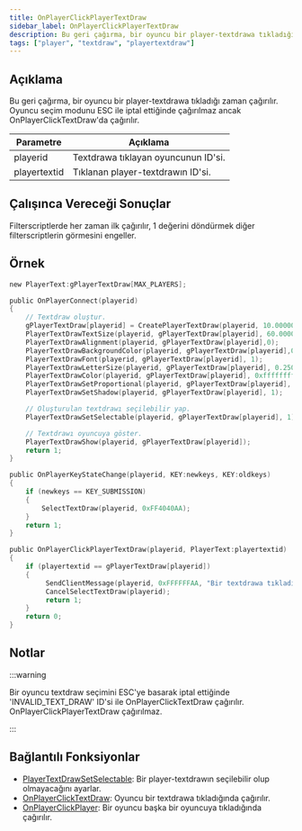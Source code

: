 ```yaml
---
title: OnPlayerClickPlayerTextDraw
sidebar_label: OnPlayerClickPlayerTextDraw
description: Bu geri çağırma, bir oyuncu bir player-textdrawa tıkladığında çağrılır.
tags: ["player", "textdraw", "playertextdraw"]
---
```


## Açıklama

Bu geri çağırma, bir oyuncu bir player-textdrawa tıkladığı zaman çağırılır. Oyuncu seçim modunu ESC ile iptal ettiğinde çağırılmaz ancak OnPlayerClickTextDraw'da çağırılır.

| Parametre         | Açıklama                            |
| ------------ | ----------------------------------- |
| playerid     | Textdrawa tıklayan oyuncunun ID'si. |
| playertextid | Tıklanan player-textdrawın ID'si.   |

## Çalışınca Vereceği Sonuçlar

Filterscriptlerde her zaman ilk çağırılır, 1 değerini döndürmek diğer filterscriptlerin görmesini engeller.

## Örnek

```c
new PlayerText:gPlayerTextDraw[MAX_PLAYERS];

public OnPlayerConnect(playerid)
{
    // Textdraw oluştur.
    gPlayerTextDraw[playerid] = CreatePlayerTextDraw(playerid, 10.000000, 141.000000, "MyTextDraw");
    PlayerTextDrawTextSize(playerid, gPlayerTextDraw[playerid], 60.000000, 20.000000);
    PlayerTextDrawAlignment(playerid, gPlayerTextDraw[playerid],0);
    PlayerTextDrawBackgroundColor(playerid, gPlayerTextDraw[playerid],0x000000ff);
    PlayerTextDrawFont(playerid, gPlayerTextDraw[playerid], 1);
    PlayerTextDrawLetterSize(playerid, gPlayerTextDraw[playerid], 0.250000, 1.000000);
    PlayerTextDrawColor(playerid, gPlayerTextDraw[playerid], 0xffffffff);
    PlayerTextDrawSetProportional(playerid, gPlayerTextDraw[playerid], 1);
    PlayerTextDrawSetShadow(playerid, gPlayerTextDraw[playerid], 1);

    // Oluşturulan textdrawı seçilebilir yap.
    PlayerTextDrawSetSelectable(playerid, gPlayerTextDraw[playerid], 1);

    // Textdrawı oyuncuya göster.
    PlayerTextDrawShow(playerid, gPlayerTextDraw[playerid]);
    return 1;
}

public OnPlayerKeyStateChange(playerid, KEY:newkeys, KEY:oldkeys)
{
    if (newkeys == KEY_SUBMISSION)
    {
        SelectTextDraw(playerid, 0xFF4040AA);
    }
    return 1;
}

public OnPlayerClickPlayerTextDraw(playerid, PlayerText:playertextid)
{
    if (playertextid == gPlayerTextDraw[playerid])
    {
         SendClientMessage(playerid, 0xFFFFFFAA, "Bir textdrawa tıkladınız.");
         CancelSelectTextDraw(playerid);
         return 1;
    }
    return 0;
}
```

## Notlar

:::warning

Bir oyuncu textdraw seçimini ESC'ye basarak iptal ettiğinde 'INVALID_TEXT_DRAW' ID'si ile OnPlayerClickTextDraw çağırılır. OnPlayerClickPlayerTextDraw çağırılmaz.

:::

## Bağlantılı Fonksiyonlar

- [PlayerTextDrawSetSelectable](../functions/PlayerTextDrawSetSelectable.md): Bir player-textdrawın seçilebilir olup olmayacağını ayarlar.
- [OnPlayerClickTextDraw](OnPlayerClickTextDraw.md): Oyuncu bir textdrawa tıkladığında çağırılır.
- [OnPlayerClickPlayer](OnPlayerClickPlayer.md): Bir oyuncu başka bir oyuncuya tıkladığında çağırılır.
